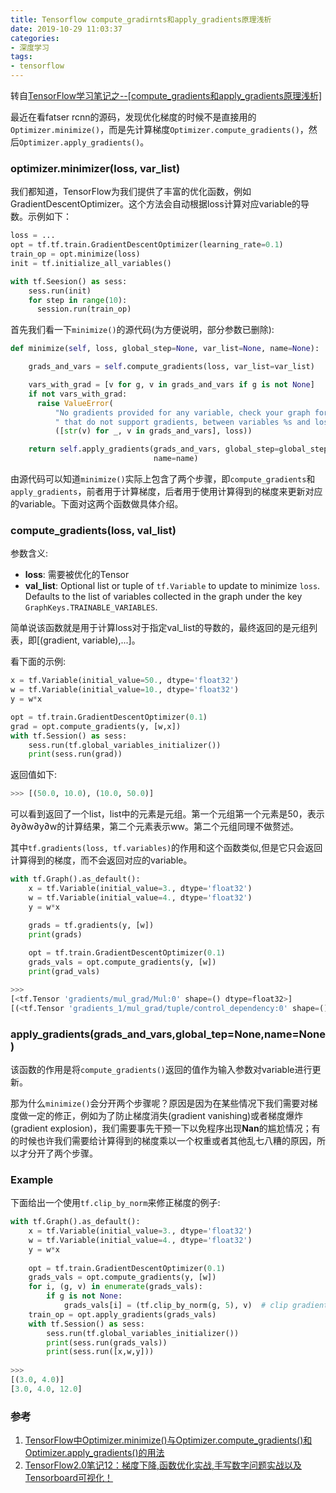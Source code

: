 ```yaml
---
title: Tensorflow compute_gradirnts和apply_gradients原理浅析
date: 2019-10-29 11:03:37
categories: 
- 深度学习
tags: 
- tensorflow
---
```


转自[TensorFlow学习笔记之--[compute_gradients和apply_gradients原理浅析]]( https://www.cnblogs.com/marsggbo/p/10056057.html )

<!-- more -->

最近在看fatser rcnn的源码，发现优化梯度的时候不是直接用的`Optimizer.minimize()`，而是先计算梯度`Optimizer.compute_gradients()`，然后`Optimizer.apply_gradients()`。

### optimizer.minimizer(loss, var_list)

 我们都知道，TensorFlow为我们提供了丰富的优化函数，例如GradientDescentOptimizer。这个方法会自动根据loss计算对应variable的导数。示例如下： 

```python
loss = ...
opt = tf.tf.train.GradientDescentOptimizer(learning_rate=0.1)
train_op = opt.minimize(loss)
init = tf.initialize_all_variables()

with tf.Seesion() as sess:
    sess.run(init)
    for step in range(10):  
      session.run(train_op)
```

 首先我们看一下`minimize()`的源代码(为方便说明，部分参数已删除): 

```python
def minimize(self, loss, global_step=None, var_list=None, name=None):

    grads_and_vars = self.compute_gradients(loss, var_list=var_list)

    vars_with_grad = [v for g, v in grads_and_vars if g is not None]
    if not vars_with_grad:
      raise ValueError(
          "No gradients provided for any variable, check your graph for ops"
          " that do not support gradients, between variables %s and loss %s." %
          ([str(v) for _, v in grads_and_vars], loss))

    return self.apply_gradients(grads_and_vars, global_step=global_step,
                                name=name)
```

 由源代码可以知道`minimize()`实际上包含了两个步骤，即`compute_gradients`和`apply_gradients`，前者用于计算梯度，后者用于使用计算得到的梯度来更新对应的variable。下面对这两个函数做具体介绍。 

### compute_gradients(loss, val_list)

参数含义:

- **loss**: 需要被优化的Tensor
- **val_list**: Optional list or tuple of `tf.Variable` to update to minimize `loss`. Defaults to the list of variables collected in the graph under the key `GraphKeys.TRAINABLE_VARIABLES`.

简单说该函数就是用于计算loss对于指定val_list的导数的，最终返回的是元组列表，即[(gradient, variable),...]。

看下面的示例:

```python
x = tf.Variable(initial_value=50., dtype='float32')
w = tf.Variable(initial_value=10., dtype='float32')
y = w*x

opt = tf.train.GradientDescentOptimizer(0.1)
grad = opt.compute_gradients(y, [w,x])
with tf.Session() as sess:
    sess.run(tf.global_variables_initializer())
    print(sess.run(grad))
```

 返回值如下: 

```python
>>> [(50.0, 10.0), (10.0, 50.0)]
```

可以看到返回了一个list，list中的元素是元组。第一个元组第一个元素是50，表示∂y∂w∂y∂w的计算结果，第二个元素表示ww。第二个元组同理不做赘述。

其中`tf.gradients(loss, tf.variables)`的作用和这个函数类似,但是它只会返回计算得到的梯度，而不会返回对应的variable。

```python
with tf.Graph().as_default():
    x = tf.Variable(initial_value=3., dtype='float32')
    w = tf.Variable(initial_value=4., dtype='float32')
    y = w*x

    grads = tf.gradients(y, [w])
    print(grads)
    
    opt = tf.train.GradientDescentOptimizer(0.1)
    grads_vals = opt.compute_gradients(y, [w])
    print(grad_vals)

>>>
[<tf.Tensor 'gradients/mul_grad/Mul:0' shape=() dtype=float32>]
[(<tf.Tensor 'gradients_1/mul_grad/tuple/control_dependency:0' shape=() dtype=float32>, <tf.Variable 'Variable_1:0' shape=() dtype=float32_ref>)]
```

### apply_gradients(grads_and_vars,global_tep=None,name=None)

该函数的作用是将`compute_gradients()`返回的值作为输入参数对variable进行更新。

那为什么`minimize()`会分开两个步骤呢？原因是因为在某些情况下我们需要对梯度做一定的修正，例如为了防止梯度消失(gradient vanishing)或者梯度爆炸(gradient explosion)，我们需要事先干预一下以免程序出现**Nan**的尴尬情况；有的时候也许我们需要给计算得到的梯度乘以一个权重或者其他乱七八糟的原因，所以才分开了两个步骤。

### Example

 下面给出一个使用`tf.clip_by_norm`来修正梯度的例子: 

```python
with tf.Graph().as_default():
    x = tf.Variable(initial_value=3., dtype='float32')
    w = tf.Variable(initial_value=4., dtype='float32')
    y = w*x
    
    opt = tf.train.GradientDescentOptimizer(0.1)
    grads_vals = opt.compute_gradients(y, [w])
    for i, (g, v) in enumerate(grads_vals):
        if g is not None:
            grads_vals[i] = (tf.clip_by_norm(g, 5), v)  # clip gradients
    train_op = opt.apply_gradients(grads_vals)
    with tf.Session() as sess:
        sess.run(tf.global_variables_initializer())
        print(sess.run(grads_vals))
        print(sess.run([x,w,y]))
        
>>>     
[(3.0, 4.0)]
[3.0, 4.0, 12.0] 
```

### 参考

1. [TensorFlow中Optimizer.minimize()与Optimizer.compute_gradients()和Optimizer.apply_gradients()的用法]( https://blog.csdn.net/Huang_Fj/article/details/102688509 )
2. [TensorFlow2.0笔记12：梯度下降,函数优化实战,手写数字问题实战以及Tensorboard可视化！]( https://blog.csdn.net/abc13526222160/article/details/89497497#_3 )

